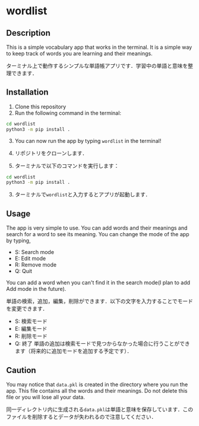 # wordlist

## Description
This is a simple vocabulary app that works in the terminal. It is a simple way to keep track of words you are learning and their meanings.

ターミナル上で動作するシンプルな単語帳アプリです．学習中の単語と意味を整理できます．

## Installation
1. Clone this repository
2. Run the following command in the terminal:
```bash
cd wordlist
python3 -m pip install .
```
3. You can now run the app by typing `wordlist` in the terminal!

1. リポジトリをクローンします．
2. ターミナルで以下のコマンドを実行します：
```bash
cd wordlist
python3 -m pip install .
```
3. ターミナルで`wordlist`と入力するとアプリが起動します．

## Usage
The app is very simple to use. You can add words and their meanings and search for a word to see its meaning.
You can change the mode of the app by typing,
- S: Search mode
- E: Edit mode
- R: Remove mode
- Q: Quit

You can add a word when you can't find it in the search mode(I plan to add Add mode in the future).

単語の検索，追加，編集，削除ができます．以下の文字を入力することでモードを変更できます．
- S: 検索モード
- E: 編集モード
- R: 削除モード
- Q: 終了
単語の追加は検索モードで見つからなかった場合に行うことができます（将来的に追加モードを追加する予定です）．

## Caution
You may notice that `data.pkl` is created in the directory where you run the app. This file contains all the words and their meanings. Do not delete this file or you will lose all your data.

同一ディレクトリ内に生成される`data.pkl`は単語と意味を保存しています．このファイルを削除するとデータが失われるので注意してください．
